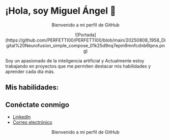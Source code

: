 # ¡Hola, soy Miguel Ángel 👋
<p align="center">Bienvenido a mi perfil de GitHub</p>
<p align="center">
  ![Portada](https://github.com/PERFETTI00/PERFETTI00/blob/main/20250808_1958_Digital%20Neurofusion_simple_compose_01k25d9nq7epm9mnfcdnb6tpns.png)
</p>


Soy un apasionado de la inteligencia artificial y Actualmente estoy trabajando en proyectos que me permiten destacar mis habilidades y aprender cada día más.

## Mis habilidades:



## Conéctate conmigo
- [LinkedIn](www.linkedin.com/in/miguelangelperfetti)
- [Correo electrónico](mailto:mperfetti0210@icloud.com)

<p align="center">Bienvenido a mi perfil de GitHub</p>

